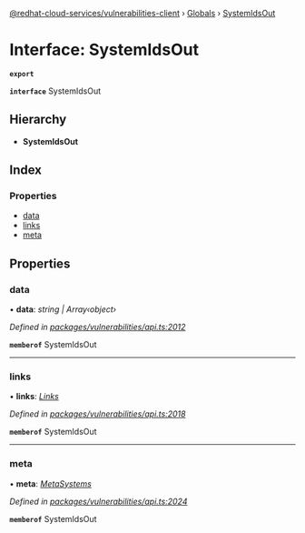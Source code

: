 [@redhat-cloud-services/vulnerabilities-client](../README.md) › [Globals](../globals.md) › [SystemIdsOut](systemidsout.md)

# Interface: SystemIdsOut

**`export`** 

**`interface`** SystemIdsOut

## Hierarchy

* **SystemIdsOut**

## Index

### Properties

* [data](systemidsout.md#data)
* [links](systemidsout.md#links)
* [meta](systemidsout.md#meta)

## Properties

###  data

• **data**: *string | Array‹object›*

*Defined in [packages/vulnerabilities/api.ts:2012](https://github.com/RedHatInsights/javascript-clients/blob/master/packages/vulnerabilities/api.ts#L2012)*

**`memberof`** SystemIdsOut

___

###  links

• **links**: *[Links](links.md)*

*Defined in [packages/vulnerabilities/api.ts:2018](https://github.com/RedHatInsights/javascript-clients/blob/master/packages/vulnerabilities/api.ts#L2018)*

**`memberof`** SystemIdsOut

___

###  meta

• **meta**: *[MetaSystems](metasystems.md)*

*Defined in [packages/vulnerabilities/api.ts:2024](https://github.com/RedHatInsights/javascript-clients/blob/master/packages/vulnerabilities/api.ts#L2024)*

**`memberof`** SystemIdsOut
